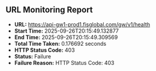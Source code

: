 ## URL Monitoring Report

- **URL:** https://api-gw1-prod1.fisglobal.com/gw/v1/health
- **Start Time:** 2025-09-26T20:15:49.132877
- **End Time:** 2025-09-26T20:15:49.309569
- **Total Time Taken:** 0.176692 seconds
- **HTTP Status Code:** 403
- **Status:** Failure
- **Failure Reason:** HTTP Status Code: 403
